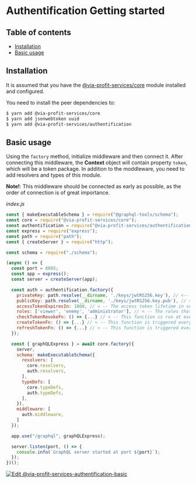 # Authentification Getting started

## Table of contents

- [Installation](#installation)
- [Basic usage](#basic-usage)

## Installation

It is assumed that you have the [@via-profit-services/core](../core.md) module installed and configured.


You need to install the peer dependencies to:

```bash
$ yarn add @via-profit-services/core
$ yarn add jsonwebtoken uuid
$ yarn add @via-profit-services/authentification
```

## Basic usage

Using the `factory` method, initialize middleware and then connect it. After connecting this middleware, the **Context** object will contain property `token`, which will be a token package. In addition to the moddleware, you need to add resolvers and types of this module.

**Note!**: This middleware should be connected as early as possible, as the order of connection is of great importance.

_index.js_

```js
const { makeExecutableSchema } = require("@graphql-tools/schema");
const core = require("@via-profit-services/core");
const authentification = require("@via-profit-services/authentification");
const express = require("express");
const path = require("path");
const { createServer } = require("http");

const schema = require("./schema");

(async () => {
  const port = 8085;
  const app = express();
  const server = createServer(app);

  const auth = authentification.factory({
    privateKey: path.resolve(__dirname, './keys/jwtRS256.key'), // <-- path to your private key
    publicKey: path.resolve(__dirname, './keys/jwtRS256.key.pub'), // <-- path to your public key
    accessTokenExpiresIn: 1800, // < -- The access token lifetime in seconds)
    roles: ['viewer', 'enemy', 'administrator'], // < -- The roles that will be passed here will be added to the type: enum AccountRole
    checkTokenRevokeFn: () => {...} // < -- This function is run at every request to check if the token is in the blacklist
    createTokenFn: () => {...} // < -- This function is triggered every time an authorization attempt is made
    refreshTokenFn: () => {...} // < -- This function is triggered every time a token refresh is attempted
  });

  const { graphQLExpress } = await core.factory({
    server,
    schema: makeExecutableSchema({
      resolvers: [
        core.resolvers,
        auth.resolvers,
      ],
      typeDefs: [
        core.typeDefs,
        auth.typeDefs,
      ],
    }),
    middleware: [
      auth.middleware,
    ]
  });

  app.use("/graphql", graphQLExpress);

  server.listen(port, () => {
    console.info(`GraphQL server started at port ${port}`);
  });
})();
```

[![Edit @via-profit-services-authentification-basic](https://codesandbox.io/static/img/play-codesandbox.svg)](https://codesandbox.io/s/via-profit-services-authentification-basic-5stt6?fontsize=14&hidenavigation=1&theme=dark)
